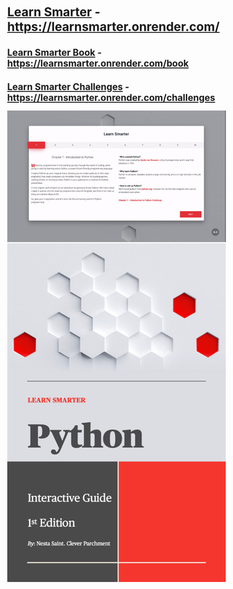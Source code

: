 # [Learn Smarter](https://learnsmarter.onrender.com/) - https://learnsmarter.onrender.com/
## [Learn Smarter Book](https://learnsmarter.onrender.com/book) - https://learnsmarter.onrender.com/book
## [Learn Smarter Challenges](https://learnsmarter.onrender.com/challenges) - https://learnsmarter.onrender.com/challenges

![Learn Smarter](assets/learnsmarter.gif "Learn Smarter")
![Learn Smarter](assets/cover.jpg "Learn Smarter")